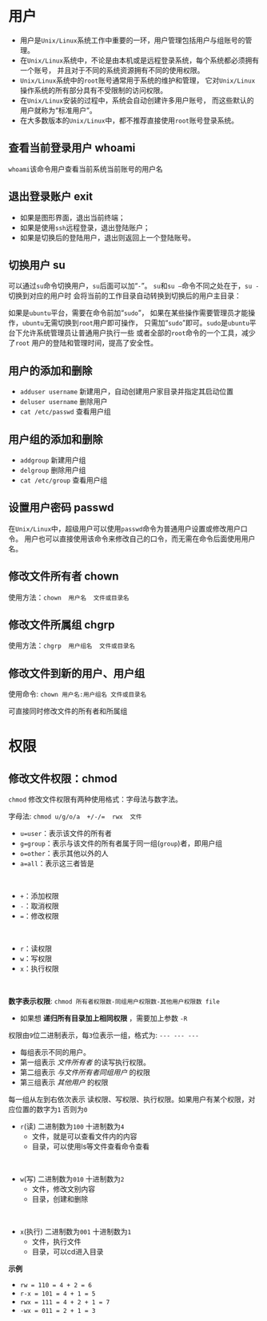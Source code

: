 # 用户
* 用户是`Unix/Linux`系统工作中重要的一环，用户管理包括用户与组账号的管理。
* 在`Unix/Linux`系统中，不论是由本机或是远程登录系统，每个系统都必须拥有一个账号，
  并且对于不同的系统资源拥有不同的使用权限。
* `Unix/Linux`系统中的`root`账号通常用于系统的维护和管理，
  它对`Unix/Linux`操作系统的所有部分具有不受限制的访问权限。
* 在`Unix/Linux`安装的过程中，系统会自动创建许多用户账号，
  而这些默认的用户就称为“标准用户”。
* 在大多数版本的`Unix/Linux`中，都不推荐直接使用`root`账号登录系统。

## 查看当前登录用户 whoami
`whoami`该命令用户查看当前系统当前账号的用户名

## 退出登录账户 exit
* 如果是图形界面，退出当前终端；
* 如果是使用`ssh`远程登录，退出登陆账户；
* 如果是切换后的登陆用户，退出则返回上一个登陆账号。

## 切换用户 su
可以通过`su`命令切换用户，`su`后面可以加“`-`”。
`su`和`su –`命令不同之处在于，`su -`切换到对应的用户时
会将当前的工作目录自动转换到切换后的用户主目录：

如果是`ubuntu`平台，需要在命令前加“`sudo`”，
如果在某些操作需要管理员才能操作，`ubuntu`无需切换到`root`用户即可操作，
只需加“`sudo`”即可。`sudo`是`ubuntu`平台下允许系统管理员让普通用户执行一些
或者全部的`root`命令的一个工具，减少了`root` 用户的登陆和管理时间，提高了安全性。

## 用户的添加和删除

* `adduser username` 新建用户，自动创建用户家目录并指定其启动位置
* `deluser username` 删除用户
* `cat /etc/passwd` 查看用户组

## 用户组的添加和删除

* `addgroup` 新建用户组
* `delgroup` 删除用户组
* `cat /etc/group` 查看用户组

## 设置用户密码 passwd
在`Unix/Linux`中，超级用户可以使用`passwd`命令为普通用户设置或修改用户口令。
用户也可以直接使用该命令来修改自己的口令，而无需在命令后面使用用户名。

## 修改文件所有者 chown
使用方法：`chown  用户名  文件或目录名`

## 修改文件所属组 chgrp
使用方法：`chgrp  用户组名  文件或目录名`

## 修改文件到新的用户、用户组
使用命令: `chown 用户名:用户组名 文件或目录名`

可直接同时修改文件的所有者和所属组


# 权限

## 修改文件权限：chmod
`chmod` 修改文件权限有两种使用格式：字母法与数字法。

字母法: `chmod u/g/o/a  +/-/=  rwx  文件`
* `u=user`：表示该文件的所有者
* `g=group`：表示与该文件的所有者属于同一组(`group`)者，即用户组 
* `o=other`：表示其他以外的人  
* `a=all`：表示这三者皆是

<br>

* `+`：添加权限
* `-`：取消权限
* `=`：修改权限

<br>

* `r`：读权限
* `w`：写权限
* `x`：执行权限

<br>

**数字表示权限**: `chmod 所有者权限数-同组用户权限数-其他用户权限数 file`

* 如果想 **递归所有目录加上相同权限** ，需要加上参数 `-R`

权限由`9`位二进制表示，每`3`位表示一组，格式为: `--- --- ---`
* 每组表示不同的用户。
* 第一组表示 *文件所有者* 的读写执行权限。
* 第二组表示 *与文件所有者同组用户* 的权限
* 第三组表示 *其他用户* 的权限

每一组从左到右依次表示 读权限、写权限、执行权限。如果用户有某个权限，对应位置的数字为`1`
否则为`0`

* `r`(读) 二进制数为`100` 十进制数为`4`
  * 文件，就是可以查看文件内的内容
  * 目录，可以使用ls等文件查看命令查看

<br>

* `w`(写) 二进制数为`010` 十进制数为`2`
  * 文件，修改文别内容
  * 目录，创建和删除

<br>

* `x`(执行) 二进制数为`001` 十进制数为`1`
  * 文件，执行文件
  * 目录，可以cd进入目录
  
**示例**
* `rw = 110 = 4 + 2 = 6`
* `r-x = 101 = 4 + 1 = 5`
* `rwx = 111 = 4 + 2 + 1 = 7`
* `-wx = 011 = 2 + 1 = 3`

